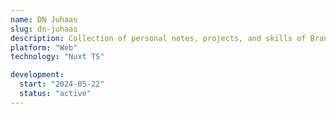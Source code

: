 ```yaml
---
name: DN Juhaas
slug: dn-juhaas
description: Collection of personal notes, projects, and skills of Branislav Juhaas.
platform: "Web"
technology: "Nuxt TS"

development:
  start: "2024-05-22"
  status: "active"
---
```

